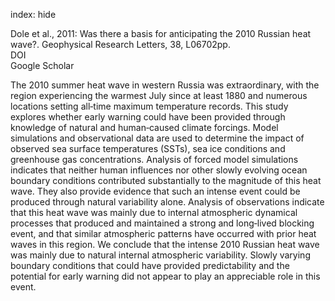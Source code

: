 index: hide

<div class="Citation">

  <div class="Citation-body">
    <div class="Citation-text">Dole et al., 2011: Was there a basis for anticipating the 2010 Russian heat wave?. <span class="Article-journal">Geophysical Research Letters, </span><span class="Article-volume">38, </span>L06702pp.</div>
    <div class="Citation-links">
      <div class="CitationLink" data-href="https://doi.org/10.1029/2010GL046582">
        <div class="CitationLink-icon CitationLink-Doi"></div>
        <div class="CitationLink-text">DOI</div>
      </div>
      <div class="CitationLink" data-href="https://scholar.google.com/scholar?q=10.1029/2010GL046582">
        <div class="CitationLink-icon CitationLink-Scholar"></div>
        <div class="CitationLink-text">Google Scholar</div>
      </div>
    </div>
  </div>
</div>

The 2010 summer heat wave in western Russia was extraordinary, with the region experiencing the warmest July since at least 1880 and numerous locations setting all‐time maximum temperature records. This study explores whether early warning could have been provided through knowledge of natural and human‐caused climate forcings. Model simulations and observational data are used to determine the impact of observed sea surface temperatures (SSTs), sea ice conditions and greenhouse gas concentrations. Analysis of forced model simulations indicates that neither human influences nor other slowly evolving ocean boundary conditions contributed substantially to the magnitude of this heat wave. They also provide evidence that such an intense event could be produced through natural variability alone. Analysis of observations indicate that this heat wave was mainly due to internal atmospheric dynamical processes that produced and maintained a strong and long‐lived blocking event, and that similar atmospheric patterns have occurred with prior heat waves in this region. We conclude that the intense 2010 Russian heat wave was mainly due to natural internal atmospheric variability. Slowly varying boundary conditions that could have provided predictability and the potential for early warning did not appear to play an appreciable role in this event.

<div class="Citation-copy">

</div>